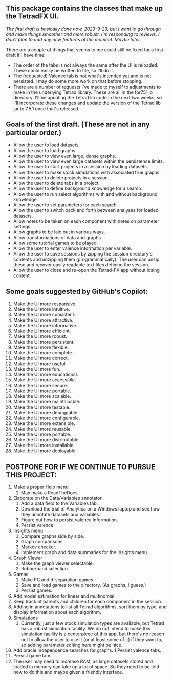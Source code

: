 ## This package contains the classes that make up the TetradFX UI.

_The first draft is basically done now, 2023-9-29, but I want to go 
through and make things smoother and more robust. I'm responding
to reviews. I don't plan to add any new features at the moment.
Maybe later._

There are a couple of things that seems to me could still be fixed for a first draft if 
I have time:
* The order of the tabs is not always the same after the UI is reloaded. These could easily
be written to file, so I'll do it.
* The (requested) Valence tab is not what's intended yet and is not persisted. I may do some
more work on that before stopping.
* There are a number of requests I've made to myself to adjustments to make in the underlying
Tetrad library. These are all in the for751lib directory. I'll be updating the Tetrad lib
code in the next two weeks, so I'll incorporate these changes and update the version of
the Tetrad lib jar to 7.5.1 once that's released.

## Goals of the first draft. (These are not in any particular order.)

* Allow the user to load datasets.
* Allow the user to load graphs.
* Allow the user to view even large, dense graphs.
* Allow the user to view even large datasets within the persistence limits.
* Allow the user to start projects in a session by loading datasets.
* Allow the user to make stock simulations with associated true graphs.
* Allow the user to delete projects in a session.
* Allow the user to delete tabs in a project.
* Allow the user to define background knowledge for a search.
* Allow the user to run select algorithms with and without background knowledge.
* Allow the user to set parameters for each search.
* Allow the user to switch back and forth between analyses for loaded datasets.
* Allow notes to be taken on each component with notes on parameter settings.
* Allow graphs to be laid out in various ways.
* Allow transformations of data and graphs.
* Allow some tutorial games to be played.
* Allow the user to enter valence information per variable.
* Allow the user to save sessions by zipping the session directory's contents
  and unzipping them (programmatically). The user can unzip these
  and recover easily readable text files defining the session.
* Allow the user to close and re-open the Tetrad-FX app without losing content.

## Some goals suggested by GitHub's Copilot:

1. Make the UI more responsive.
2. Make the UI more intuitive.
3. Make the UI more consistent.
4. Make the UI more attractive.
5. Make the UI more informative.
6. Make the UI more efficient.
7. Make the UI more robust.
8. Make the UI more persistent.
9. Make the UI more flexible.
10. Make the UI more complete.
11. Make the UI more correct.
12. Make the UI more useful.
13. Make the UI more fun.
14. Make the UI more educational.
15. Make the UI more accessible.
16. Make the UI more secure.
17. Make the UI more portable.
18. Make the UI more scalable.
19. Make the UI more maintainable.
20. Make the UI more testable.
21. Make the UI more debuggable.
22. Make the UI more configurable.
23. Make the UI more extensible.
24. Make the UI more reusable.
25. Make the UI more portable.
26. Make the UI more distributable.
27. Make the UI more installable.
28. Make the UI more deployable.

## POSTPONE FOR IF WE CONTINUE TO PURSUE THIS PROJECT:

1. Make a proper Help menu.
    1. May make a ReadTheDocs.
2. Elaborate on the Data/Variables annotator.
    1. Add a data field to the Variables tab.
    2. Download the trial of Analytica on a Windows laptop and see how they annotate datasets and variables.
    3. Figure out how to persist valence information.
    4. Persist valence.
3. Insights menu.
    1. Compare graphs side by side.
    2. Graph comparisons.
    2. Markov checker.
    2. Implement graph and data summaries for the Insights menu.
4. Graph Viewer
    1. Make the graph viewer selectable.
    2. Rubberband selection.
5. Games
    1. Make PC and d-separation games.
    2. Save and load games to the directory. (As graphs, I guess.)
    3. Persist games.
6. Add model estimation for linear and multinomial.
7. Keep track of parents and children for each component in the session.
8. Adding in annotations to list all Tetrad algorithms, sort them by type, and display
   information about each algorithm.
9. Simulations
    1. Currently, just a few stock simulation types are available, but Tetrad has a robust simulation
       facility. We do not intend to make this simulation facility is a centerpiece of this app, but
       there's no reason not to allow the user to use it (or at least some of it) if they want to, so
       adding parameter editing here might be nice.
1. Add oracle independence searches for graphs.
    1 Persist valence tabs.
1. Persist game tabs.
1. The user may need to increase RAM, as large datasets stored and loaded in memory can take
   up a lot of space. So they need to be told how to do this and maybe given a friendly
   interface.
